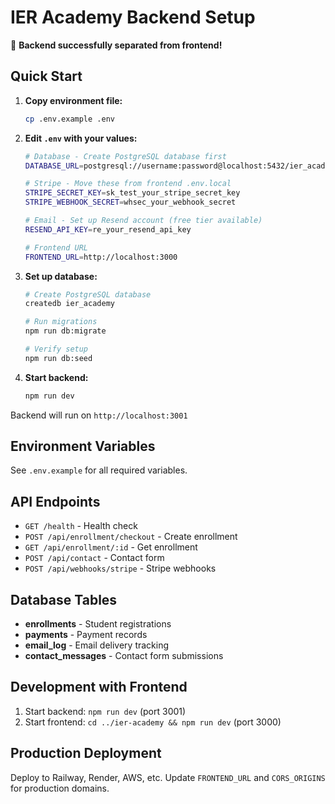 # IER Academy Backend Setup

🎉 **Backend successfully separated from frontend!**

## Quick Start

1. **Copy environment file:**

   ```bash
   cp .env.example .env
   ```

2. **Edit `.env` with your values:**

   ```bash
   # Database - Create PostgreSQL database first
   DATABASE_URL=postgresql://username:password@localhost:5432/ier_academy

   # Stripe - Move these from frontend .env.local
   STRIPE_SECRET_KEY=sk_test_your_stripe_secret_key
   STRIPE_WEBHOOK_SECRET=whsec_your_webhook_secret

   # Email - Set up Resend account (free tier available)
   RESEND_API_KEY=re_your_resend_api_key

   # Frontend URL
   FRONTEND_URL=http://localhost:3000
   ```

3. **Set up database:**

   ```bash
   # Create PostgreSQL database
   createdb ier_academy

   # Run migrations
   npm run db:migrate

   # Verify setup
   npm run db:seed
   ```

4. **Start backend:**
   ```bash
   npm run dev
   ```

Backend will run on `http://localhost:3001`

## Environment Variables

See `.env.example` for all required variables.

## API Endpoints

- `GET /health` - Health check
- `POST /api/enrollment/checkout` - Create enrollment
- `GET /api/enrollment/:id` - Get enrollment
- `POST /api/contact` - Contact form
- `POST /api/webhooks/stripe` - Stripe webhooks

## Database Tables

- **enrollments** - Student registrations
- **payments** - Payment records
- **email_log** - Email delivery tracking
- **contact_messages** - Contact form submissions

## Development with Frontend

1. Start backend: `npm run dev` (port 3001)
2. Start frontend: `cd ../ier-academy && npm run dev` (port 3000)

## Production Deployment

Deploy to Railway, Render, AWS, etc. Update `FRONTEND_URL` and `CORS_ORIGINS` for production domains.
